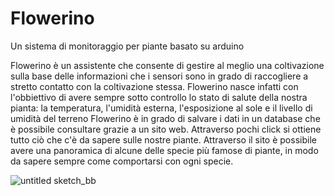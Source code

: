 # Flowerino
 Un sistema di monitoraggio per piante basato su arduino

Flowerino è un assistente che consente di gestire al meglio una coltivazione sulla base delle informazioni che i sensori sono in grado di raccogliere a stretto contatto con la coltivazione stessa. Flowerino nasce infatti con l'obbiettivo di avere sempre sotto controllo lo stato di salute della nostra pianta: la temperatura, l'umidità esterna, l'esposizione al sole e il livello di umidità del terreno Flowerino è in grado di salvare i dati in un database che è possibile consultare grazie a un sito web. Attraverso pochi click si ottiene tutto ciò che c'è da sapere sulle nostre piante. Attraverso il sito è possibile avere una panoramica di alcune delle specie più famose di piante, in modo da sapere sempre come comportarsi con ogni specie.

![untitled sketch_bb](https://user-images.githubusercontent.com/16023697/40877196-f247ad6e-667c-11e8-993a-463293c5f0fe.jpg)
